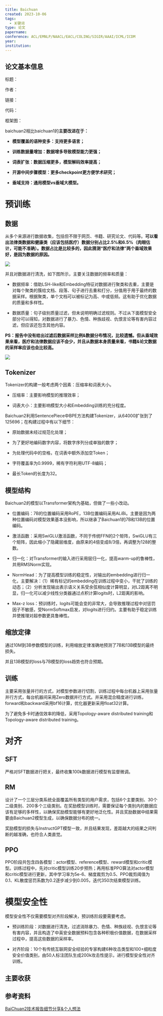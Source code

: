 ```yaml
---
title: Baichuan
created: 2023-10-06
tags:
  - 关键词
type: 论文
papername: 
conference: ACL/EMNLP/NAACL/EACL/COLING/SIGIR/AAAI/ICML/ICDM
year: 
institution:
---
```


## 论文基本信息

标题：

作者：

链接：

代码：

框架图：



baichuan2相比baichuan1的**主要改进在于：**

- **模型覆盖的语种变多：支持更多语言；**
    
- **训练数据量增加：数据增多导致模型能力更强；**
    
- **词表扩张：数据压缩更多，模型解码效率提高；**
    
- **开源中间步骤模型：更多checkpoint更方便学术研究；**
    
- **垂域支持：通用模型vs垂域大模型。**

# 预训练
## 数据

从多个来源进行数据收集，包括但不限于网页、书籍、研究论文、代码等。**可以看出法律类数据和健康类（应该包括医疗）数据分别占比2.5%和6.5%（肉眼估计，可能不准确）。数据占比是比较多的，因此猜测“医疗和法律”两个垂域效果好，是因为数据的原因。**

![](img/Pasted%20image%2020231006175752.png)

并且对数据进行清洗，如下图所示，主要关注数据的频率和质量：

- 数据频率：借助LSH-like和Embedding特征对数据进行聚类和去重，主要是对每个聚类的簇给文档、段落、句子进行去重和打分，分值用于用于最终的数据采样。根据聚类，单个文档可以被标记为高、中或低频。这有助于优化数据的质量和多样性。
    
- 数据质量：句子级别质量过滤，但未说明明确过滤规则。不过从下面模型安全部分可以得知，对数据进行了暴力、色情、种族歧视、仇恨言论等有害内容过滤，但应该还包含其他内容。
    

**PS：报告中没有给出过滤后数据采样比例&数据分布情况，比较遗憾。但从垂域效果来看，医疗和法律数据应该不会少，并且从数据本身质量来看，书籍&论文数据的采样率应该也会比较高。**

![](img/Pasted%20image%2020231006175850.png)

## Tokenizer

Tokenizer的构建一般考虑两个因素：压缩率和词表大小。

- 压缩率：主要影响模型的推理效率；
    
- 词表大小：主要影响模型大小和Embedding训练的充分程度。
    

Baichuan2利用SentencePiece中BPE方法构建Tokenizer，从64000扩张到了125696；在构建过程中有以下细节：

- 原始数据未经过规范化处理；
    
- 为了更好地编码数字内容，将数字序列分成单独的数字；
    
- 为处理代码中的空格，在词表中额外添加空Token；
    
- 字符覆盖率为0.9999，稀有字符利用UTF-8编码；
    
- 最长Token的长度为32。

## 模型结构

Baichuan2的模型以Transformer架构为基础，但做了一些小改动。

- 位置编码：7B的位置编码采用RoPE，13B位置编码采用ALiBi。主要是因为两种位置编码对模型效果基本没影响，所以继承了Baichuan1的7B和13B的位置编码。
    
- 激活函数：采用SwiGLU激活函数，不同于传统FFN的2个矩阵，SwiGLU有三个矩阵，因此缩小了隐藏层维度，由原来的4倍变成8/3倍，再调整为128的整数。
    
- 归一化：对Transformer的输入进行采用层归一化，提高warm-up的鲁棒性，并用RMSNorm实现。
    
- NormHead：为了提高模型训练的稳定性，对输出的embedding进行归一化，主要解决：（1）稀有标记的embedding在训练过程中变小，干扰了训练的动态；（2）分析发现输出表示语义关系受余弦相似度计算明显，对L2距离不明显，归一化可以减少线性分类器通过点积计算logits时，L2距离的影响。

- Max-z loss：预训练时，logits可能会变的非常大，会导致推理过程中对惩罚因子不敏感，受NormSoftmax启发，对logits进行归约。主要有助于稳定训练并使推理对超参数更具鲁棒性。

## 缩放定律

通过10M到3B参数模型的训练，利用缩放定律准确地预测了7B和13B模型的最终损失。

并且13B模型的loss与7B模型的loss趋势也符合预期。

## 训练
主要采用张量并行的方式，对模型参数进行切割，训练过程中每台机器上采用张量并行方式，每台机器间采用Zero数据并行方式。并采用混合精度进行训练，forward和backward采用bf16计算，优化器更新采用float32计算。

为了避免多卡时通信效率的降低，采用Topology-aware distributed training和Topology-aware distributed training。

# 对齐
## SFT
严格对SFT数据进行把关，最终收集100k数据进行模型有监督微调。

## RM

设计了一个三层分类系统全面覆盖所有类型的用户需求，包括6个主要类别、30个二级类别、200多个三级类别。在奖励模型训练时，需要保证每个类别内的数据应该有足够的多样性，以确保奖励模型能够有更好地泛化性。并且奖励数据中结果需要由Baichuan2模型生成，以确保数据分布的统一。

奖励模型的损失与InstructGPT模型一致，并且结果发现，差距越大的结果之间判断的越准确，也符合人类直觉。

## PPO

PPO阶段共包含四各模型：actor模型、reference模型、reward模型和critic模型。训练过程中，先对critic模型训练20步预热；再用标准PPO算法对actor模型和critic模型进行更新，其中学习率为5e-6、梯度裁剪为0.5、PPO裁剪阈值为0.1、KL散度惩罚系数为0.2逐步减少到0.005，迭代350次结束模型训练。

# 模型安全性

模型安全性不仅需要模型对齐阶段解决，预训练阶段要需要考虑。

- 预训练阶段：对数据进行清洗，过滤消除暴力、色情、种族歧视、仇恨言论等有害内容，并且构造了中英安全数据预料包含各种积极价值数据，在数据采样过程中，提高这些数据的采样率。
    
- 对齐阶段：10个有传统互联网安全经验的专家构建6种攻击类型和100+细粒度安全价值类别，由50人标注团队生成200k攻击性提示，进行模型安全性对齐训练。

## 主要收获


## 参考资料

[BaiChuan2技术报告细节分享&个人想法](https://mp.weixin.qq.com/s/Xeb0I5FGegMyngC1TWyKCA)

